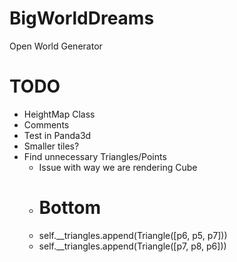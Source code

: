# BigWorldDreams
Open World Generator

# TODO
- HeightMap Class
- Comments
- Test in Panda3d
- Smaller tiles?
- Find unnecessary Triangles/Points
    - Issue with way we are rendering Cube
    - # Bottom
    - self.__triangles.append(Triangle([p6, p5, p7]))
    - self.__triangles.append(Triangle([p7, p8, p6]))